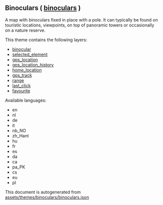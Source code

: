 [//]: # (WARNING: this file is automatically generated. Please find the sources at the bottom and edit those sources)

 Binoculars ( [binoculars](https://mapcomplete.org/binoculars) ) 
-----------------------------------------------------------------



A map with binoculars fixed in place with a pole. It can typically be found on touristic locations, viewpoints, on top of panoramic towers or occasionally on a nature reserve.

This theme contains the following layers:



  - [binocular](../Layers/binocular.md)
  - [selected_element](../Layers/selected_element.md)
  - [gps_location](../Layers/gps_location.md)
  - [gps_location_history](../Layers/gps_location_history.md)
  - [home_location](../Layers/home_location.md)
  - [gps_track](../Layers/gps_track.md)
  - [range](../Layers/range.md)
  - [last_click](../Layers/last_click.md)
  - [favourite](../Layers/favourite.md)


Available languages:



  - en
  - nl
  - de
  - it
  - nb_NO
  - zh_Hant
  - hu
  - fr
  - es
  - da
  - ca
  - pa_PK
  - cs
  - eu
  - pl
 

This document is autogenerated from [assets/themes/binoculars/binoculars.json](https://github.com/pietervdvn/MapComplete/blob/develop/assets/themes/binoculars/binoculars.json)
